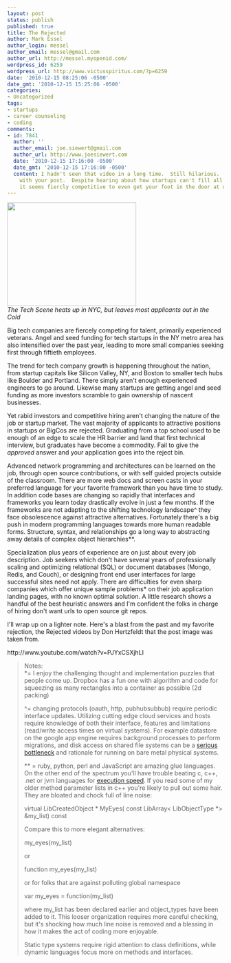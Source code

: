 ```yaml
---
layout: post
status: publish
published: true
title: The Rejected
author: Mark Essel
author_login: messel
author_email: messel@gmail.com
author_url: http://messel.myopenid.com/
wordpress_id: 6259
wordpress_url: http://www.victusspiritus.com/?p=6259
date: '2010-12-15 08:25:06 -0500'
date_gmt: '2010-12-15 15:25:06 -0500'
categories:
- Uncategorized
tags:
- startups
- career counseling
- coding
comments:
- id: 7841
  author: ''
  author_email: joe.siewert@gmail.com
  author_url: http://www.joesiewert.com
  date: '2010-12-15 17:16:00 -0500'
  date_gmt: '2010-12-15 17:16:00 -0500'
  content: I hadn't seen that video in a long time.  Still hilarious.  Completly agree
    with your post.  Despite hearing about how startups can't fill all their openings,
    it seems fiercly competitive to even get your foot in the door at one.
---
```

<p><a href="http://www.youtube.com/watch?v=PJYxCSXjhLI"><img src="{{ site.url }}/assets/2010/12/Rejected.jpg" alt="" title="Rejected" width="300" height="240" class="aligncenter size-full wp-image-6261" /></a><br />
<I>The Tech Scene heats up in NYC, but leaves most applicants out in the Cold</I></p>
<p>Big tech companies are fiercely competing for talent, primarily experienced veterans. Angel and seed funding for tech startups in the NY metro area has also intensified over the past year, leading to more small companies seeking first through fiftieth employees.</p>
<p>The trend for tech company growth is happening throughout the nation, from startup capitals like Silicon Valley, NY, and Boston to smaller tech hubs like Boulder and Portland. There simply aren't enough experienced engineers to go around. Likewise many startups are getting angel and seed funding as more investors scramble to gain ownership of nascent businesses.</p>
<p>Yet rabid investors and competitive hiring aren't changing the nature of the job or startup market. The vast majority of applicants to attractive positions in startups or BigCos are rejected. Graduating from a top school used to be enough of an edge to scale the HR barrier and land that first technical interview, but graduates have become a commodity. Fail to give the <I>approved</I> answer and your application goes into the reject bin. </p>
<p>Advanced network programming and architectures can be learned on the job, through open source contributions, or with self guided projects outside of the classroom. There are more web docs and screen casts in your preferred language for your favorite framework than you have time to study. In addition code bases are changing so rapidly that interfaces and frameworks you learn today drastically evolve in just a few months. If the frameworks are not adapting to the shifting technology landscape^ they face obsolescence against attractive alternatives. Fortunately there's a big push in modern programming languages towards more human readable forms. Structure, syntax, and relationships go a long way to abstracting away details of complex object hierarchies**.</p>
<p>Specialization plus years of experience are on just about every job description. Job seekers which don't have several years of professionally scaling and optimizing relational (SQL) or document databases (Mongo, Redis, and Couch), or designing front end user interfaces for large successful sites need not apply. There are difficulties for even sharp companies which offer unique sample problems* on their job application landing pages, with no known optimal solution. A little research shows a handful of the best heuristic answers and I'm confident the folks in charge of hiring don't want urls to open source git repos.</p>
<p>I'll wrap up on a lighter note. Here's a blast from the past and my favorite rejection, the Rejected videos by Don Hertzfeldt that the post image was taken from. </p>
<p>http://www.youtube.com/watch?v=PJYxCSXjhLI</p>
<blockquote><p>
Notes:<br />
*= I enjoy the challenging thought and implementation puzzles that people come up. Dropbox has a fun one with algorithm and code for squeezing as many rectangles into a container as possible (2d packing)</p>
<p>^= changing protocols (oauth, http, pubhubsubbub) require periodic interface updates. Utilizing cutting edge cloud services and hosts require knowledge of both their interface, features and limitations (read/write access times on virtual systems). For example datastore on the google app engine requires background processes to perform migrations, and disk access on shared file systems can be a <a href="https://github.com/blog/493-github-is-moving-to-rackspace">serious bottleneck</a> and rationale for running on bare metal physical systems.</p>
<p>** = ruby, python, perl and JavaScript are amazing glue languages. On the other end of the spectrum you'll have trouble beating c, c++, .net or jvm languages for <a href="http://shootout.alioth.debian.org/">execution speed</a>. If you read some of my older method parameter lists in c++ you're likely to pull out some hair. They are bloated and chock full of line noise:</p>
<p>virtual LibCreatedObject * MyEyes( const LibArray< LibObjectType *> &my_list) const</p>
<p>Compare this to more elegant alternatives:</p>
<p>my_eyes(my_list)</p>
<p>or</p>
<p>function my_eyes(my_list)</p>
<p>or for folks that are against polluting global namespace</p>
<p>var my_eyes = function(my_list)</p>
<p>where my_list has been declared earlier and object_types have been added to it. This looser organization requires more careful checking, but it's shocking how much line noise is removed and a blessing in how it makes the act of coding more enjoyable.</p>
<p>Static type systems require rigid attention to class definitions, while dynamic languages focus more on methods and interfaces.
</p></blockquote>
